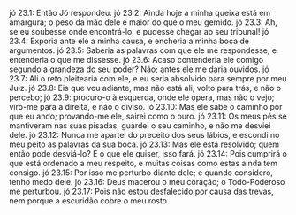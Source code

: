 jó 23.1: Então Jó respondeu:
jó 23.2: Ainda hoje a minha queixa está em amargura; o peso da mão dele é maior do que o meu gemido.
jó 23.3: Ah, se eu soubesse onde encontrá-lo, e pudesse chegar ao seu tribunal!
jó 23.4: Exporia ante ele a minha causa, e encheria a minha boca de argumentos.
jó 23.5: Saberia as palavras com que ele me respondesse, e entenderia o que me dissesse.
jó 23.6: Acaso contenderia ele comigo segundo a grandeza do seu poder? Não; antes ele me daria ouvidos.
jó 23.7: Ali o reto pleitearia com ele, e eu seria absolvido para sempre por meu Juiz.
jó 23.8: Eis que vou adiante, mas não está ali; volto para trás, e não o percebo;
jó 23.9: procuro-o à esquerda, onde ele opera, mas não o vejo; viro-me para a direita, e não o diviso.
jó 23.10: Mas ele sabe o caminho por que eu ando; provando-me ele, sairei como o ouro.
jó 23.11: Os meus pés se mantiveram nas suas pisadas; guardei o seu caminho, e não me desviei dele.
jó 23.12: Nunca me apartei do preceito dos seus lábios, e escondi no meu peito as palavras da sua boca.
jó 23.13: Mas ele está resolvido; quem então pode desviá-lo? E o que ele quiser, isso fará.
jó 23.14: Pois cumprirá o que está ordenado a meu respeito, e muitas coisas como estas ainda tem consigo.
jó 23.15: Por isso me perturbo diante dele; e quando considero, tenho medo dele.
jó 23.16: Deus macerou o meu coração; o Todo-Poderoso me perturbou.
jó 23.17: Pois não estou desfalecido por causa das trevas, nem porque a escuridão cobre o meu rosto.
